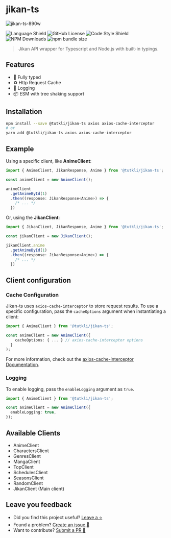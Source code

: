 # jikan-ts

![jikan-ts-890w](https://user-images.githubusercontent.com/49206247/207465731-9908e843-7c8d-4e05-838b-41bcd8c677f8.png)

<p align="center">

  ![Language Shield](https://img.shields.io/badge/language-typescript-blue?style=for-the-badge)
  ![GitHub License](https://img.shields.io/github/license/tutkli/jikan-ts?style=for-the-badge&color=blueviolet)
  ![Code Style Shield](https://img.shields.io/badge/code%20style-Biome-60A5FA?style=for-the-badge&logo=biome)
  ![NPM Downloads](https://img.shields.io/npm/dt/%40tutkli%2Fjikan-ts?style=for-the-badge&color=red&logo=npm&link=https%3A%2F%2Fwww.npmjs.com%2Fpackage%2F%40tutkli%2Fjikan-ts)
  ![npm bundle size](https://img.shields.io/bundlephobia/minzip/%40tutkli%2Fjikan-ts?style=for-the-badge&color=darkgreen&link=https%3A%2F%2Fwww.npmjs.com%2Fpackage%2F%40tutkli%2Fjikan-ts)

</p>

> Jikan API wrapper for Typescript and Node.js with built-in typings.

## Features

- 💅 Fully typed
- ♻ Http Request Cache
- 📄 Logging
- 📦 ESM with tree shaking support

## Installation

```bash
npm install --save @tutkli/jikan-ts axios axios-cache-interceptor
# or
yarn add @tutkli/jikan-ts axios axios-cache-interceptor
```

## Example

Using a specific client, like **AnimeClient**:

```ts
import { AnimeClient, JikanResponse, Anime } from '@tutkli/jikan-ts';

const animeClient = new AnimeClient();

animeClient
  .getAnimeById(1)
  .then((response: JikanResponse<Anime>) => {
    /* ... */
  })
```

Or, using the **JikanClient**:

```ts
import { JikanClient, JikanResponse, Anime } from '@tutkli/jikan-ts';

const jikanClient = new JikanClient();

jikanClient.anime
  .getAnimeById(1)
  .then((response: JikanResponse<Anime>) => {
    /* ... */
  })
```

## Client configuration

### Cache Configuration

Jikan-ts uses `axios-cache-interceptor` to store request results.
To use a specific configuration, pass the `cacheOptions` argument when instantiating a client:

```ts
import { AnimeClient } from '@tutkli/jikan-ts';

const animeClient = new AnimeClient({
    cacheOptions: { ... } // axios-cache-interceptor options
  }
);
```

For more information, check out the [axios-cache-interceptor Documentation](https://axios-cache-interceptor.js.org/).

### Logging

To enable logging, pass the `enableLogging` argument as `true`.

```ts
import { AnimeClient } from '@tutkli/jikan-ts';

const animeClient = new AnimeClient({
  enableLogging: true,
});
```

## Available Clients

- AnimeClient
- CharactersClient
- GenresClient
- MangaClient
- TopClient
- SchedulesClient
- SeasonsClient
- RandomClient
- JikanClient (Main client)

## Leave you feedback

- Did you find this project useful? [Leave a ⭐](https://github.com/tutkli/jikan-ts)
- Found a problem? [Create an issue 🔎](https://github.com/tutkli/jikan-ts/issues)
- Want to contribute? [Submit a PR 📑](https://github.com/tutkli/jikan-ts/pulls)
